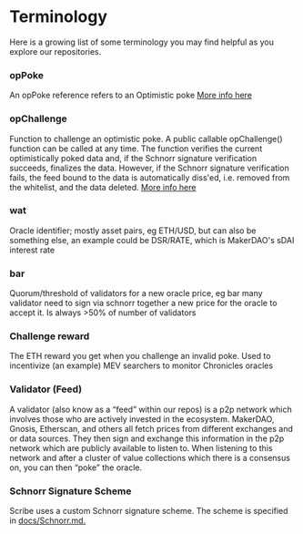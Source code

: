 # Terminology


Here is a growing list of some terminology you may find helpful as you explore our repositories. 

### opPoke

An opPoke reference refers to an Optimistic poke [More info here](https://github.com/chronicleprotocol/scribe/blob/main/docs/Scribe.md#optimistic-flavored-scribe)

### opChallenge

Function to challenge an optimistic poke. A public callable opChallenge() function can be called at any time. The function verifies the current optimistically poked data and, if the Schnorr signature verification succeeds, finalizes the data. However, if the Schnorr signature verification fails, the feed bound to the data is automatically diss'ed, i.e. removed from the whitelist, and the data deleted. [More info here](https://github.com/chronicleprotocol/scribe/blob/main/docs/Scribe.md#optimistic-flavored-scribe)


### wat 

Oracle identifier; mostly asset pairs, eg ETH/USD, but can also be something else, an example could be DSR/RATE, which is MakerDAO's sDAI interest rate

### bar

Quorum/threshold of validators for a new oracle price, eg bar many validator need to sign via schnorr together a new price for the oracle to accept it. Is always >50% of number of validators


### Challenge reward

The ETH reward you get when you challenge an invalid poke. Used to incentivize (an example) MEV searchers to monitor Chronicles oracles


### Validator (Feed)

A validator (also know as a “feed” within our repos) is a p2p network which involves those who are actively invested in the ecosystem. MakerDAO, Gnosis, Etherscan, and others all fetch prices from different exchanges and or data sources. They then sign and exchange this information in the p2p network which are publicly available to listen to.  When listening to this network and after a cluster of value collections which there is a consensus on, you can then “poke” the oracle.


### Schnorr Signature Scheme

Scribe uses a custom Schnorr signature scheme. The scheme is specified in [docs/Schnorr.md.](https://github.com/chronicleprotocol/scribe/blob/main/docs/Schnorr.md)

